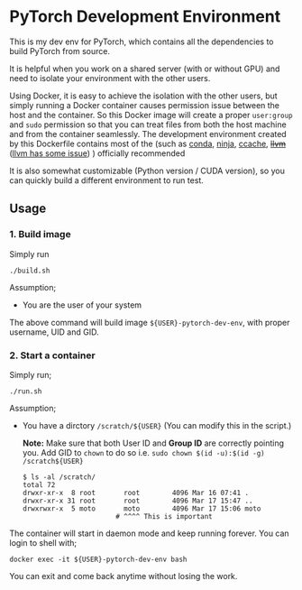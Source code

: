 # PyTorch Development Environment

This is my dev env for PyTorch, which contains all the dependencies to build PyTorch from source.

It is helpful when you work on a shared server (with or without GPU) and need to isolate your environment with the other users.

Using Docker, it is easy to achieve the isolation with the other users, but simply running a Docker container causes permission issue between the host and the container.
So this Docker image will create a proper `user:group` and `sudo` permission so that you can treat files from both the host machine and from the container seamlessly.
The development environment created by this Dockerfile contains most of the (such as [conda](https://github.com/pytorch/pytorch#from-source), [ninja](https://github.com/pytorch/pytorch/blob/master/CONTRIBUTING.md#use-ninja), [ccache](https://github.com/pytorch/pytorch/blob/master/CONTRIBUTING.md#use-ccache), ~~[llvm](https://github.com/pytorch/pytorch/blob/master/CONTRIBUTING.md#use-a-faster-linker)~~ ([llvm has some issue](https://github.com/pytorch/pytorch/issues/21700)) ) officially recommended

It is also somewhat customizable (Python version / CUDA version), so you can quickly build a different environment to run test.

## Usage

### 1. Build image

Simply run

```
./build.sh
```

Assumption;
 - You are the user of your system

The above command will build image `${USER}-pytorch-dev-env`, with proper username,  UID and GID.


### 2. Start a container

Simply run;

```
./run.sh
```

Assumption;
 - You have a dirctory `/scratch/${USER}` (You can modify this in the script.)

    **Note:** Make sure that both User ID and **Group ID** are correctly pointing you.
    Add GID to `chown` to do so i.e. `sudo chown $(id -u):$(id -g) /scratch${USER}`

    ```shell
    $ ls -al /scratch/
    total 72
    drwxr-xr-x  8 root       root        4096 Mar 16 07:41 .
    drwxr-xr-x 31 root       root        4096 Mar 17 15:47 ..
    drwxrwxr-x  5 moto       moto        4096 Mar 17 15:06 moto
                           # ^^^^ This is important
    ```

The container will start in daemon mode and keep running forever. You can login to shell with;

```
docker exec -it ${USER}-pytorch-dev-env bash
```

You can exit and come back anytime without losing the work.

